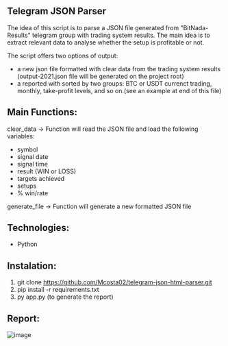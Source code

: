 Telegram JSON Parser
------------------------------------------

The idea of this script is to parse a JSON file generated from "BitNada-Results" telegram group with trading system results. 
The main idea is to extract relevant data to analyse whether the setup is profitable or not.

The script offers two options of output:
  - a new json file formatted with clear data from the trading system results (output-2021.json file will be generated on the project root)
  - a reported with sorted by two groups: BTC or USDT currenct trading, monthly, take-profit levels, and so on.(see an example at end of this file)


Main Functions:
---------------
clear_data -> Function will read the JSON file and load the following variables:

  - symbol
  - signal date
  - signal time
  - result (WIN or LOSS)
  - targets achieved
  - setups
  - % win/rate
  
generate_file -> Function will generate a new formatted JSON file

Technologies:
-------------
- Python

Instalation:
------------

1. git clone https://github.com/Mcosta02/telegram-json-html-parser.git
2. pip install -r requirements.txt
3. py app.py (to generate the report)

Report:
-------
![image](https://user-images.githubusercontent.com/22096119/115947939-5f2f6980-a50e-11eb-87de-bc069a180f95.png)
